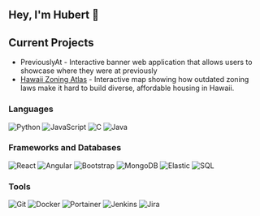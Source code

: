 ## Hey, I'm Hubert 👋

## Current Projects
- PreviouslyAt - Interactive banner web application that allows users to showcase where they were at previously
- [Hawaii Zoning Atlas](https://hawaiizoningatlas.com) - Interactive map showing how outdated zoning laws make it hard to build diverse, affordable housing in Hawaii.

### Languages

![Python](https://img.shields.io/badge/Python-306998?&logo=python&logoColor=#FFE873)
![JavaScript](https://img.shields.io/badge/JavaScript-323330?&logo=javascript&logoColor=F0DB55)
![C](https://img.shields.io/badge/C-0065a8?&logoColor=ffffff)
![Java](https://img.shields.io/badge/Java-ED8B00?logo=openjdk&logoColor=ffffff)

### Frameworks and Databases

![React](https://img.shields.io/badge/React-20232a?logo=react&logoColor=61dafb)
![Angular](https://img.shields.io/badge/Angular-E23237?logo=angular&logoColor=ffffff)
![Bootstrap](https://img.shields.io/badge/Bootstrap-8713fa?logo=bootstrap&logoColor=ffffff)
![MongoDB](https://img.shields.io/badge/MongoDB-001E2B?logo=mongodb&logoColor=00ED64)
![Elastic](https://img.shields.io/badge/Elastic-005571?logo=elastic&logoColor=ffffff)
![SQL](https://img.shields.io/badge/SQL-0064a5?&logo=sql&logoColor=ffffff)

### Tools

![Git](https://img.shields.io/badge/Git-ffffff?logo=git&logocolor=F05032)
![Docker](https://img.shields.io/badge/Docker-1D63ED?logo=docker&logoColor=ffffff)
![Portainer](https://img.shields.io/badge/Portainer-FFFFFF?logo=portainer&logoColor=13BEF9)
![Jenkins](https://img.shields.io/badge/Jenkins-D24939?logo=jenkins&logoColor=ffffff)
![Jira](https://img.shields.io/badge/Jira-ffffff?logo=jira&logoColor=0052CC)
